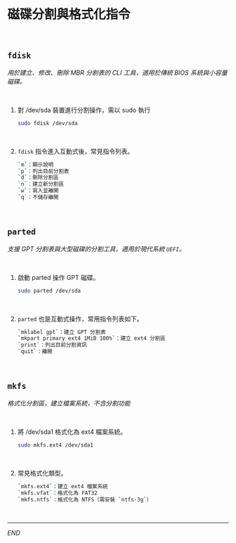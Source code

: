 # 磁碟分割與格式化指令

<br>

## `fdisk`

_用於建立、修改、刪除 MBR 分割表的 CLI 工具，適用於傳統 BIOS 系統與小容量磁碟。_

<br>

1. 對 /dev/sda 裝置進行分割操作，需以 sudo 執行

    ```bash
    sudo fdisk /dev/sda
    ```

<br>

2. `fdisk` 指令進入互動式後，常見指令列表。

    ```bash
    `m`：顯示說明
    `p`：列出目前分割表
    `d`：刪除分割區
    `n`：建立新分割區
    `w`：寫入並離開
    `q`：不儲存離開
    ```

<br>

## `parted`

_支援 GPT 分割表與大型磁碟的分割工具，適用於現代系統 `UEFI`。_

<br>

1. 啟動 parted 操作 GPT 磁碟。

    ```bash
    sudo parted /dev/sda
    ```

<br>

2. `parted` 也是互動式操作，常用指令列表如下。

    ```bash
    `mklabel gpt`：建立 GPT 分割表
    `mkpart primary ext4 1MiB 100%`：建立 ext4 分割區
    `print`：列出目前分割資訊
    `quit`：離開
    ```

<br>

## `mkfs`

_格式化分割區，建立檔案系統，不含分割功能_

<br>

1. 將 /dev/sda1 格式化為 ext4 檔案系統。

    ```bash
    sudo mkfs.ext4 /dev/sda1
    ```

<br>

2. 常見格式化類型。

    ```bash
    `mkfs.ext4`：建立 ext4 檔案系統
    `mkfs.vfat`：格式化為 FAT32
    `mkfs.ntfs`：格式化為 NTFS（需安裝 `ntfs-3g`）
    ```

<br>

___

_END_